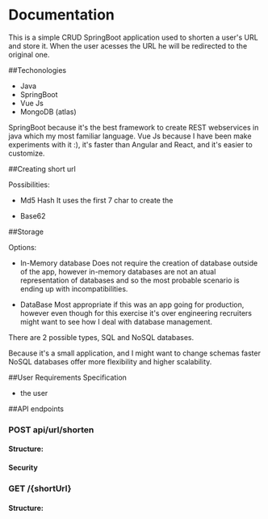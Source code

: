 # Documentation

This is a simple CRUD SpringBoot application used to shorten a user's URL and store it. When the user acesses the URL he will be redirected to the original one.

##Techonologies

- Java 
- SpringBoot
- Vue Js
- MongoDB (atlas)

SpringBoot because it's the best framework to create REST webservices in java which my most familiar language.
Vue Js because I have been make experiments with it :), it's faster than Angular and React, and it's easier to customize.

##Creating short url

Possibilities:

- Md5 Hash
It uses the first 7 char to create the 

- Base62


##Storage

Options:

- In-Memory database
Does not require the creation of database outside of the app, however in-memory databases are not an atual representation of databases and so the most probable scenario is ending up with incompatibilities.

- DataBase
Most appropriate if this was an app going for production, however even though for this exercise it's over engineering recruiters might want to see how I deal with database management.

There are 2 possible types, SQL and NoSQL databases.

Because it's a small application, and I might want to change schemas faster NoSQL databases offer more flexibility and higher scalability.

##User Requirements Specification

- the user


##API endpoints

### POST api/url/shorten

#### Structure:

#### Security

### GET /{shortUrl}

#### Structure:


